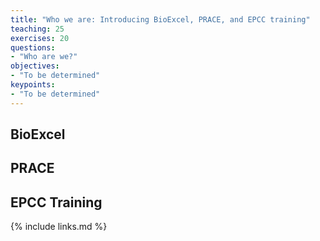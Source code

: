```yaml
---
title: "Who we are: Introducing BioExcel, PRACE, and EPCC training"
teaching: 25
exercises: 20
questions:
- "Who are we?"
objectives:
- "To be determined"
keypoints:
- "To be determined"
---
```


## BioExcel

## PRACE

## EPCC Training

{% include links.md %}

